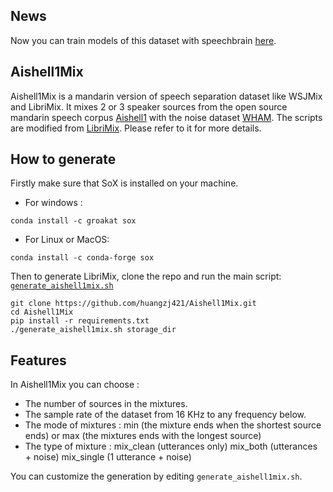 ## News
Now you can train models of this dataset with speechbrain [here](https://github.com/speechbrain/speechbrain/tree/develop/recipes/Aishell1Mix/separation).

## Aishell1Mix
Aishell1Mix is a mandarin version of speech separation dataset like WSJMix and LibriMix. It mixes 2 or 3 speaker sources from the open source mandarin speech corpus [Aishell1](http://www.openslr.org/33/) with the noise dataset [WHAM](https://wham.whisper.ai/). The scripts are modified from [LibriMix](https://github.com/JorisCos/LibriMix). Please refer to it for more details.

## How to generate
 Firstly make sure that SoX is installed on your machine.
* For windows :
```
conda install -c groakat sox
```
* For Linux or MacOS:
```
conda install -c conda-forge sox
```
 Then to generate LibriMix, clone the repo and run the main script: [`generate_aishell1mix.sh`](./generate_aishell1mix.sh)
  ```
  git clone https://github.com/huangzj421/Aishell1Mix.git
  cd Aishell1Mix
  pip install -r requirements.txt
  ./generate_aishell1mix.sh storage_dir
  ```

## Features
In Aishell1Mix you can choose :
* The number of sources in the mixtures.
* The sample rate  of the dataset from 16 KHz to any frequency below. 
* The mode of mixtures : min (the mixture ends when the shortest source ends) or max (the mixtures ends with the longest source)
* The type of mixture : mix_clean (utterances only) mix_both (utterances + noise) mix_single (1 utterance + noise)

You can customize the generation by editing ``` generate_aishell1mix.sh ```.
